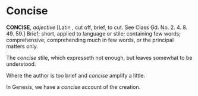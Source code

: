 # Concise

**CONCISE**, _adjective_ \[Latin , cut off, brief, to cut. See Class Gd. No. 2. 4. 8. 49. 59.\] Brief; short, applied to language or stile; containing few words; comprehensive; comprehending much in few words, or the principal matters only.

The _concise_ stile, which expresseth not enough, but leaves somewhat to be understood.

Where the author is too brief and _concise_ amplify a little.

In Genesis, we have a _concise_ account of the creation.